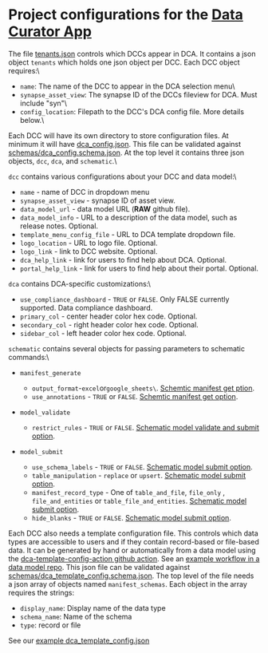 # Project configurations for the [Data Curator App](github.com/sage-Bionetworks/data_curator)

The file [tenants.json](tenants.json) controls which DCCs appear in DCA. It contains a json object `tenants` which holds one json object per DCC. Each DCC object requires:\

-   `name`: The name of the DCC to appear in the DCA selection menu\
-   `synapse_asset_view`: The synapse ID of the DCCs fileview for DCA. Must include "syn"\
-   `config_location`: Filepath to the DCC's DCA config file. More details below.\

Each DCC will have its own directory to store configuration files. At minimum it will have [dca_config.json](demo/dca_config.json). This file can be validated against [schemas/dca_config.schema.json](schemas/dca_config.schema.json). At the top level it contains three json objects, `dcc`, `dca`, and `schematic`.\

`dcc` contains various configurations about your DCC and data model:\

-   `name` - name of DCC in dropdown menu
-   `synapse_asset_view` - synapse ID of asset view.
-   `data_model_url` - data model URL (**RAW** github file).
-   `data_model_info` - URL to a description of the data model, such as release notes. Optional.
-   `template_menu_config_file` - URL to DCA template dropdown file.
-   `logo_location` - URL to logo file. Optional.
-   `logo_link` - link to DCC website. Optional.
-   `dca_help_link` - link for users to find help about DCA. Optional.
-   `portal_help_link` - link for users to find help about their portal. Optional.

`dca` contains DCA-specific customizations:\

-   `use_compliance_dashboard` - `TRUE` or `FALSE`. Only FALSE currently supported. Data compliance dashboard.
-   `primary_col` - center header color hex code. Optional.
-   `secondary_col` - right header color hex code. Optional.
-   `sidebar_col` - left header color hex code. Optional.

`schematic` contains several objects for passing parameters to schematic commands:\

-   `manifest_generate`

    -   `output_format`-`excel`or`google_sheets\`. [Schemtic manifest get ption](https://sage-schematic.readthedocs.io/en/develop/cli_reference.html#schematic-manifest-get).
    -   `use_annotations` - `TRUE` or `FALSE`. [Schemtic manifest get option](https://sage-schematic.readthedocs.io/en/develop/cli_reference.html#schematic-manifest-get).

-   `model_validate`

    -   `restrict_rules` - `TRUE` or `FALSE`. [Schematic model validate and submit option](https://sage-schematic.readthedocs.io/en/develop/cli_reference.html#schematic-model-validate).

-   `model_submit`

    -   `use_schema_labels` - `TRUE` or `FALSE`. [Schematic model submit option](https://sage-schematic.readthedocs.io/en/develop/cli_reference.html#schematic-model-submit).
    -   `table_manipulation` - `replace` or `upsert`. [Schematic model submit option](https://sage-schematic.readthedocs.io/en/develop/cli_reference.html#schematic-model-submit).
    -   `manifest_record_type` - One of `table_and_file`, `file_only` , `file_and_entities` or `table_file_and_entities`. [Schematic model submit option](https://sage-schematic.readthedocs.io/en/develop/cli_reference.html#schematic-model-submit).
    -   `hide_blanks` - `TRUE` or `FALSE`. [Schematic model submit option](https://sage-schematic.readthedocs.io/en/develop/cli_reference.html#schematic-model-submit).

Each DCC also needs a template configuration file. This controls which data types are accessible to users and if they contain record-based or file-based data. It can be generated by hand or automatically from a data model using the [dca-template-config-action github action](https://github.com/Sage-Bionetworks/dca-template-config-action). See an [example workflow in a data model repo](https://github.com/Sage-Bionetworks/data-models/blob/main/.github/workflows/create-template-config.yml). This json file can be validated against [schemas/dca_template_config.schema.json](schemas/dca_template_config.schema.json). The top level of the file needs a json array of objects named `manifest_schemas`. Each object in the array requires the strings:

-   `display_name`: Display name of the data type
-   `schema_name`: Name of the schema
-   `type`: record or file

See our [example dca_template_config.json](https://github.com/Sage-Bionetworks/data-models/blob/main/dca-template-config.json)
